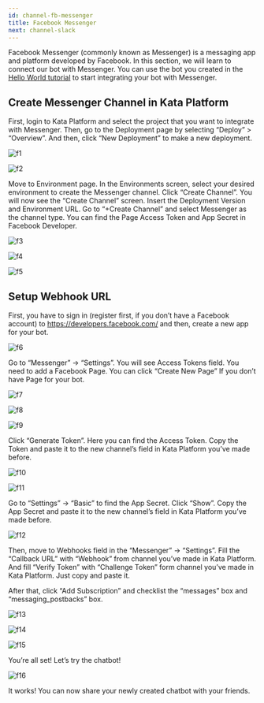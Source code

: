 ```yaml
---
id: channel-fb-messenger
title: Facebook Messenger
next: channel-slack
---
```


Facebook Messenger (commonly known as Messenger) is a messaging app and platform developed by Facebook. In this section, we will learn to connect our bot with Messenger. You can use the bot you created in the [Hello World tutorial](/tutorial/hello-world/) to start integrating your bot with Messenger.

## Create Messenger Channel in Kata Platform

First, login to Kata Platform and select the project that you want to integrate with Messenger. Then, go to the Deployment page by selecting “Deploy” > “Overview”. And then, click “New Deployment” to make a new deployment.

![f1](./images/fb/f1.png)

![f2](./images/fb/f2.png)

Move to Environment page. In the Environments screen, select your desired environment to create the Messenger channel.
Click “Create Channel”. You will now see the “Create Channel” screen. Insert the Deployment Version and Environment URL. Go to “+Create Channel” and select Messenger as the channel type. You can find the Page Access Token and App Secret in Facebook Developer.

![f3](./images/fb/f3.png)

![f4](./images/fb/f4.png)

![f5](./images/fb/f5.png)

## Setup Webhook URL

First, you have to sign in (register first, if you don’t have a Facebook account) to https://developers.facebook.com/ and then, create a new app for your bot.

![f6](./images/fb/f6.png)

Go to “Messenger” → “Settings”.  You will see Access Tokens field. You need to add a Facebook Page. You can click “Create New Page” If you don’t have Page for your bot.

![f7](./images/fb/f7.png)

![f8](./images/fb/f8.png)

![f9](./images/fb/f9.png)

Click “Generate Token”. Here you can find the Access Token. Copy the Token and paste it to the new channel’s field in Kata Platform you’ve made before.

![f10](./images/fb/f10.png)

![f11](./images/fb/f11.png)

Go to “Settings” → “Basic” to find the App Secret. Click “Show”. Copy the App Secret and paste it to the new channel’s field in Kata Platform you’ve made before.

![f12](./images/fb/f12.png)

Then, move to Webhooks field in the “Messenger” → “Settings”. Fill the “Callback URL” with “Webhook” from channel you’ve made in Kata Platform. And fill “Verify Token” with “Challenge Token” form channel you’ve made in Kata Platform. Just copy and paste it.

After that, click “Add Subscription” and checklist the “messages” box and “messaging_postbacks” box.

![f13](./images/fb/f13.png)

![f14](./images/fb/f14.png)

![f15](./images/fb/f15.png)

You’re all set! Let’s try the chatbot!

![f16](./images/fb/f16.png)

It works! You can now share your newly created chatbot with your friends.

